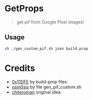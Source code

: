 # GetProps 
> get pif from Google Pixel images!

## Usage
```bash
sh ./gen_custom_pif.sh json build.prop
```

# Credits
- [0x11DFE](https://github.com/Pixel-Props) by build-prop files
- [osm0sis](https://github.com/osm0sis) by file gen_pif_custom.sh
- [chiteroman](https://github.com/chiteroman) original idea
